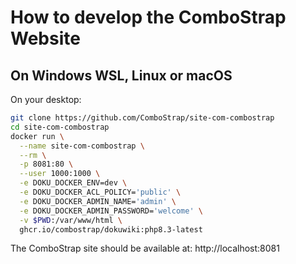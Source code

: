 # How to develop the ComboStrap Website


## On Windows WSL, Linux or macOS

On your desktop:
```bash
git clone https://github.com/ComboStrap/site-com-combostrap
cd site-com-combostrap
docker run \
  --name site-com-combostrap \
  --rm \
  -p 8081:80 \
  --user 1000:1000 \
  -e DOKU_DOCKER_ENV=dev \
  -e DOKU_DOCKER_ACL_POLICY='public' \
  -e DOKU_DOCKER_ADMIN_NAME='admin' \
  -e DOKU_DOCKER_ADMIN_PASSWORD='welcome' \
  -v $PWD:/var/www/html \
  ghcr.io/combostrap/dokuwiki:php8.3-latest
```
The ComboStrap site should be available at: http://localhost:8081 